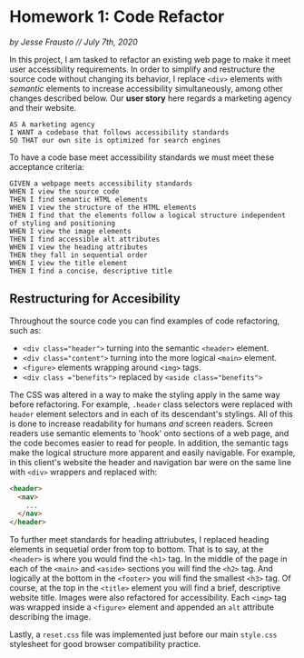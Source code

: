 # Homework 1: Code Refactor

_by Jesse Frausto // July 7th, 2020_

In this project, I am tasked to refactor an existing web page to make it meet user accessibility requirements. In order to simplify and restructure the source code without changing its behavior, I replace `<div>` elements with _semantic_ elements to increase accessibility simultaneously, among other changes described below. Our **user story** here regards a marketing agency and their website.

```
AS A marketing agency
I WANT a codebase that follows accessibility standards
SO THAT our own site is optimized for search engines
```

To have a code base meet accessibility standards we must meet these acceptance criteria:

```
GIVEN a webpage meets accessibility standards
WHEN I view the source code
THEN I find semantic HTML elements
WHEN I view the structure of the HTML elements
THEN I find that the elements follow a logical structure independent of styling and positioning
WHEN I view the image elements
THEN I find accessible alt attributes
WHEN I view the heading attributes
THEN they fall in sequential order
WHEN I view the title element
THEN I find a concise, descriptive title

```

## Restructuring for Accesibility

Throughout the source code you can find examples of code refactoring, such as:

- `<div class="header">` turning into the semantic `<header>` element.
- `<div class="content">` turning into the more logical `<main>` element.
- `<figure>` elements wrapping around `<img>` tags.
- `<div class ="benefits">` replaced by `<aside class="benefits">`

The CSS was altered in a way to make the styling apply in the same way before refactoring. For example, `.header` class selectors were replaced with `header` element selectors and in each of its descendant's stylings. All of this is done to increase readability for humans _and_ screen readers. Screen readers use semantic elements to 'hook' onto sections of a web page, and the code becomes easier to read for people. In addition, the semantic tags make the logical structure more apparent and easily navigable. For example, in this client's website the header and navigation bar were on the same line with `<div>` wrappers and replaced with:

```html
<header>
  <nav>
    ...
  </nav>
</header>
```

To further meet standards for heading attriubutes, I replaced heading elements in sequetial order from top to bottom. That is to say, at the `<header>` is where you would find the `<h1>` tag. In the middle of the page in each of the `<main>` and `<aside>` sections you will find the `<h2>` tag. And logically at the bottom in the `<footer>` you will find the smallest `<h3>` tag. Of course, at the top in the `<title>` element you will find a brief, descriptive website title.
Images were also refactored for accessibility. Each `<img>` tag was wrapped inside a `<figure>` element and appended an `alt` attribute describing the image.

Lastly, a `reset.css` file was implemented just before our main `style.css` stylesheet for good browser compatibility practice.
